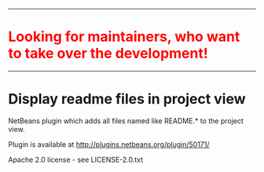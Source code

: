 <hr>
<h1 style="color: #FF0000">Looking for maintainers, who want to take over the development!</h1>
<hr>

Display readme files in project view
===================

NetBeans plugin which adds all files named like README.* to the project view. 

Plugin is available at http://plugins.netbeans.org/plugin/50171/

Apache 2.0 license - see LICENSE-2.0.txt
